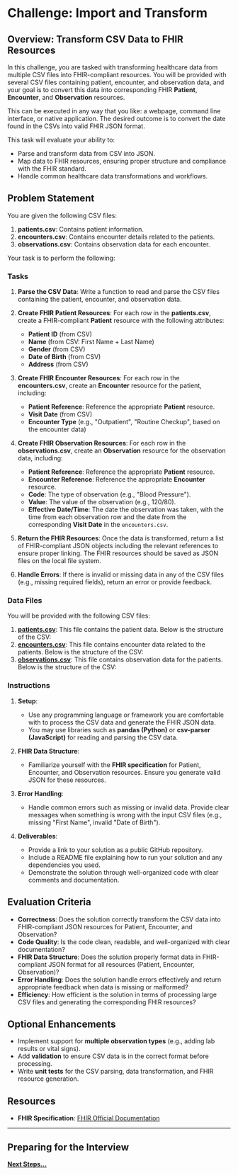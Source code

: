 # Challenge: Import and Transform

## Overview: Transform CSV Data to FHIR Resources

In this challenge, you are tasked with transforming healthcare data from multiple CSV files into FHIR-compliant resources. You will be provided with several CSV files containing patient, encounter, and observation data, and your goal is to convert this data into corresponding FHIR **Patient**, **Encounter**, and **Observation** resources.

This can be executed in any way that you like: a webpage, command line interface, or native application. The desired outcome is to convert the date found in the CSVs into valid FHIR JSON format.

This task will evaluate your ability to:

- Parse and transform data from CSV into JSON.
- Map data to FHIR resources, ensuring proper structure and compliance with the FHIR standard.
- Handle common healthcare data transformations and workflows.

## Problem Statement

You are given the following CSV files:

1. **patients.csv**: Contains patient information.
2. **encounters.csv**: Contains encounter details related to the patients.
3. **observations.csv**: Contains observation data for each encounter.

Your task is to perform the following:

### Tasks

1. **Parse the CSV Data**: Write a function to read and parse the CSV files containing the patient, encounter, and observation data.

2. **Create FHIR Patient Resources**: For each row in the **patients.csv**, create a FHIR-compliant **Patient** resource with the following attributes:
   - **Patient ID** (from CSV)
   - **Name** (from CSV: First Name + Last Name)
   - **Gender** (from CSV)
   - **Date of Birth** (from CSV)
   - **Address** (from CSV)

3. **Create FHIR Encounter Resources**: For each row in the **encounters.csv**, create an **Encounter** resource for the patient, including:
   - **Patient Reference**: Reference the appropriate **Patient** resource.
   - **Visit Date** (from CSV)
   - **Encounter Type** (e.g., "Outpatient", "Routine Checkup", based on the encounter data)

4. **Create FHIR Observation Resources**: For each row in the **observations.csv**, create an **Observation** resource for the observation data, including:
   - **Patient Reference**: Reference the appropriate **Patient** resource.
   - **Encounter Reference**: Reference the appropriate **Encounter** resource.
   - **Code**: The type of observation (e.g., "Blood Pressure").
   - **Value**: The value of the observation (e.g., 120/80).
   - **Effective Date/Time**: The date the observation was taken, with the time from each observation row and the date from the corresponding **Visit Date** in the `encounters.csv`.

5. **Return the FHIR Resources**: Once the data is transformed, return a list of FHIR-compliant JSON objects including the relevant references to ensure proper linking. The FHIR resources should be saved as JSON files on the local file system.

6. **Handle Errors**: If there is invalid or missing data in any of the CSV files (e.g., missing required fields), return an error or provide feedback.

### Data Files

You will be provided with the following CSV files:

1. **[patients.csv](patients.csv)**:
   This file contains the patient data. Below is the structure of the CSV:
2. **[encounters.csv](encounters.csv)**:
This file contains encounter data related to the patients. Below is the structure of the CSV:
3. **[observations.csv](observations.csv)**:
This file contains observation data for the patients. Below is the structure of the CSV:

### Instructions

1. **Setup**:

   - Use any programming language or framework you are comfortable with to process the CSV data and generate the FHIR JSON data.
   - You may use libraries such as **pandas (Python)** or **csv-parser (JavaScript)** for reading and parsing the CSV data.

2. **FHIR Data Structure**:

   - Familiarize yourself with the **FHIR specification** for Patient, Encounter, and Observation resources. Ensure you generate valid JSON for these resources.

3. **Error Handling**:

   - Handle common errors such as missing or invalid data. Provide clear messages when something is wrong with the input CSV files (e.g., missing "First Name", invalid "Date of Birth").

4. **Deliverables**:

   - Provide a link to your solution as a public GitHub repository.
   - Include a README file explaining how to run your solution and any dependencies you used.
   - Demonstrate the solution through well-organized code with clear comments and documentation.

## Evaluation Criteria

- **Correctness**: Does the solution correctly transform the CSV data into FHIR-compliant JSON resources for Patient, Encounter, and Observation?
- **Code Quality**: Is the code clean, readable, and well-organized with clear documentation?
- **FHIR Data Structure**: Does the solution properly format data in FHIR-compliant JSON format for all resources (Patient, Encounter, Observation)?
- **Error Handling**: Does the solution handle errors effectively and return appropriate feedback when data is missing or malformed?
- **Efficiency**: How efficient is the solution in terms of processing large CSV files and generating the corresponding FHIR resources?

## Optional Enhancements

- Implement support for **multiple observation types** (e.g., adding lab results or vital signs).
- Add **validation** to ensure CSV data is in the correct format before processing.
- Write **unit tests** for the CSV parsing, data transformation, and FHIR resource generation.

## Resources

- **FHIR Specification**: [FHIR Official Documentation](https://www.hl7.org/fhir/)

---

## Preparing for the Interview

**[Next Steps...](../../next-steps.md)**
